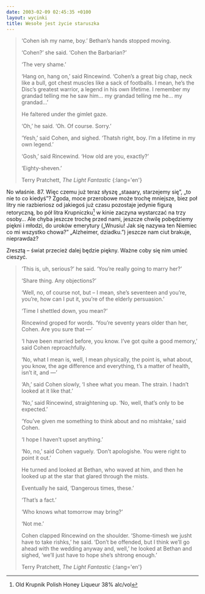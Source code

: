 ```yaml
---
date: 2003-02-09 02:45:35 +0100
layout: wycinki
title: Wesołe jest życie staruszka
---
```


> ‘Cohen ish my name, boy.’ Bethan’s hands stopped moving.
>
> ‘Cohen?’ she said. ‘Cohen the Barbarian?’
>
> ‘The very shame.’
>
> ‘Hang on, hang on,’ said Rincewind. ‘Cohen’s a great big chap, neck like a bull, got chest muscles like a sack of footballs. I mean, he’s the Disc’s greatest warrior, a legend in his own lifetime. I remember my grandad telling me he saw him… my grandad telling me he… my grandad…’
>
> He faltered under the gimlet gaze.
>
> ‘Oh,’ he said. ‘Oh. Of course. Sorry.’
>
> ‘Yesh,’ said Cohen, and sighed. ‘Thatsh right, boy. I’m a lifetime in my own legend.’
>
> ‘Gosh,’ said Rincewind. ‘How old are you, exactly?’
>
> ‘Eighty-sheven.’
>
> Terry Pratchett, <cite>The Light Fantastic</cite>
{:lang='en'}

No właśnie. 87. Więc czemu już teraz słyszę „staaary, starzejemy się”, „to nie to co kiedyś”? Zgoda, moce przerobowe może trochę mniejsze, biez poł litry nie razbieriosz od jakiegoś już czasu pozostaje jedynie figurą retoryczną, bo pół litra Krupniczku[^1] w kinie zaczyna wystarczać na trzy osoby… Ale chyba jeszcze trochę przed nami, jeszcze chwilę pobędziemy piękni i młodzi, do uroków emerytury („Wnusiu! Jak się nazywa ten Niemiec co mi wszystko chowa?” „Alzheimer, dziadku.”) jeszcze nam ciut brakuje, nieprawdaż?

Zresztą – świat przecież dalej będzie piękny. Ważne coby się nim umieć cieszyć.

> ‘This is, uh, serious?’ he said. ‘You’re really going to marry her?’
>
> ‘Share thing. Any objections?’
>
> ‘Well, no, of course not, but – I mean, she’s seventeen and you’re, you’re, how can I put it, you’re of the elderly persuasion.’
>
> ‘Time I shettled down, you mean?’
>
> Rincewind groped for words. ‘You’re seventy years older than her, Cohen. Are you sure that —’
>
> ‘I have been married before, you know. I’ve got quite a good memory,’ said Cohen reproachfully.
>
> ‘No, what I mean is, well, I mean physically, the point is, what about, you know, the age difference and everything, t’s a matter of health, isn’t it, and —’
>
> ‘Ah,’ said Cohen slowly, ‘I shee what you mean. The strain. I hadn’t looked at it like that.’
>
> ‘No,’ said Rincewind, straightening up. ‘No, well, that’s only to be expected.’
>
> ‘You’ve given me something to think about and no mishtake,’ said Cohen.
>
> ‘I hope I haven’t upset anything.’
>
> ‘No, no,’ said Cohen vaguely. ‘Don’t apologishe. You were right to point it out.’
>
> He turned and looked at Bethan, who waved at him, and then he looked up at the star that glared through the mists.
>
> Eventually he said, ‘Dangerous times, these.’
>
> ‘That’s a fact.’
>
> ‘Who knows what tomorrow may bring?’
>
> ‘Not me.’
>
> Cohen clapped Rincewind on the shoulder. ‘Shome-timesh we jusht have to take rishks,’ he said. ‘Don’t be offended, but I think we’ll go ahead with the wedding anyway and, well,’ he looked at Bethan and sighed, ‘we’ll just have to hope she’s shtrong enough.’
>
> Terry Pratchett, <cite>The Light Fantastic</cite>
{:lang='en'}

[^1]: Old Krupnik Polish Honey Liqueur 38% alc/vol

